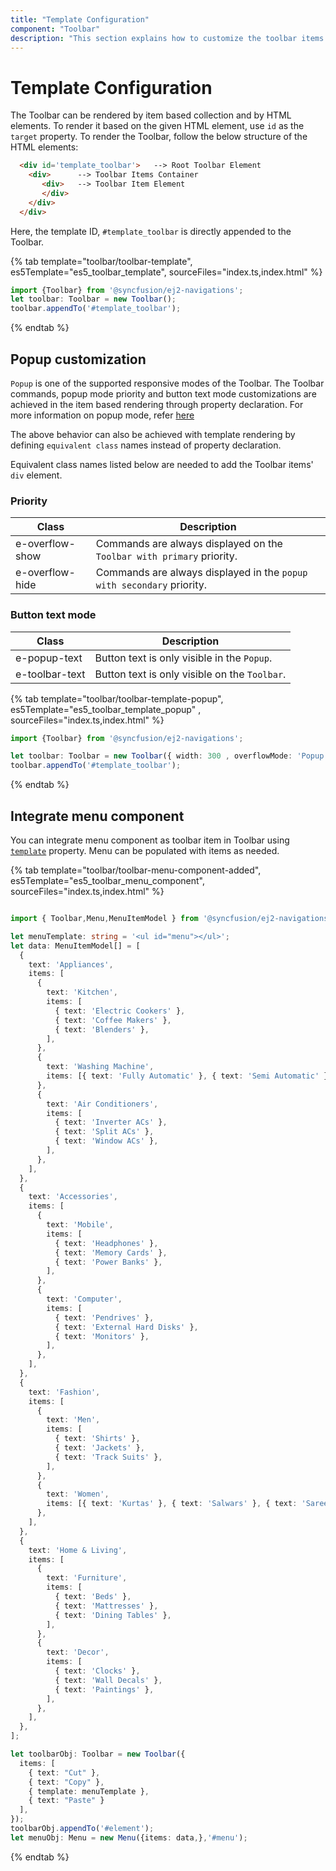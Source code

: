 ```yaml
---
title: "Template Configuration"
component: "Toolbar"
description: "This section explains how to customize the toolbar items and also popup items based on different needs."
---
```


# Template Configuration

The Toolbar can be rendered by item based collection and by HTML elements.  To render it based on the given HTML element, use `id` as the `target` property. To render the Toolbar, follow the below structure of the HTML elements:

```html
  <div id='template_toolbar'>   --> Root Toolbar Element
    <div>      --> Toolbar Items Container
       <div>   --> Toolbar Item Element
       </div>
    </div>
  </div>
```

Here, the template ID, `#template_toolbar` is directly appended to the Toolbar.

{% tab template="toolbar/toolbar-template", es5Template="es5_toolbar_template", sourceFiles="index.ts,index.html"  %}

```typescript
import {Toolbar} from '@syncfusion/ej2-navigations';
let toolbar: Toolbar = new Toolbar();
toolbar.appendTo('#template_toolbar');


```

{% endtab %}

## Popup customization

`Popup` is one of the supported responsive modes of the Toolbar. The Toolbar commands, popup mode priority and button text mode customizations are
achieved in the item based rendering through property declaration. For more information on popup mode, refer [here](./responsive-mode/)

The above behavior can also be achieved with template rendering by defining `equivalent class` names instead of property declaration.

Equivalent class names listed below are needed to add the Toolbar items' `div` element.

### Priority

Class              | Description
------------       | -------------
  e-overflow-show  | Commands are always displayed on the `Toolbar with primary` priority.
  e-overflow-hide  | Commands are always displayed in the `popup with secondary` priority.

### Button text mode

  Class         | Description
------------       | -------------
  e-popup-text     | Button text is only  visible in the `Popup`.
  e-toolbar-text   | Button text is only visible on the `Toolbar`.

{% tab template="toolbar/toolbar-template-popup", es5Template="es5_toolbar_template_popup" , sourceFiles="index.ts,index.html" %}

```typescript
import {Toolbar} from '@syncfusion/ej2-navigations';

let toolbar: Toolbar = new Toolbar({ width: 300 , overflowMode: 'Popup'  });
toolbar.appendTo('#template_toolbar');
```

{% endtab %}

## Integrate menu component

You can integrate menu component as toolbar item in Toolbar using [`template`](https://ej2.syncfusion.com/documentation/api/toolbar/item/#template) property. Menu can be populated with items as needed.

{% tab template="toolbar/toolbar-menu-component-added", es5Template="es5_toolbar_menu_component", sourceFiles="index.ts,index.html" %}

```typescript

import { Toolbar,Menu,MenuItemModel } from '@syncfusion/ej2-navigations';

let menuTemplate: string = '<ul id="menu"></ul>';
let data: MenuItemModel[] = [
  {
    text: 'Appliances',
    items: [
      {
        text: 'Kitchen',
        items: [
          { text: 'Electric Cookers' },
          { text: 'Coffee Makers' },
          { text: 'Blenders' },
        ],
      },
      {
        text: 'Washing Machine',
        items: [{ text: 'Fully Automatic' }, { text: 'Semi Automatic' }],
      },
      {
        text: 'Air Conditioners',
        items: [
          { text: 'Inverter ACs' },
          { text: 'Split ACs' },
          { text: 'Window ACs' },
        ],
      },
    ],
  },
  {
    text: 'Accessories',
    items: [
      {
        text: 'Mobile',
        items: [
          { text: 'Headphones' },
          { text: 'Memory Cards' },
          { text: 'Power Banks' },
        ],
      },
      {
        text: 'Computer',
        items: [
          { text: 'Pendrives' },
          { text: 'External Hard Disks' },
          { text: 'Monitors' },
        ],
      },
    ],
  },
  {
    text: 'Fashion',
    items: [
      {
        text: 'Men',
        items: [
          { text: 'Shirts' },
          { text: 'Jackets' },
          { text: 'Track Suits' },
        ],
      },
      {
        text: 'Women',
        items: [{ text: 'Kurtas' }, { text: 'Salwars' }, { text: 'Sarees' }],
      },
    ],
  },
  {
    text: 'Home & Living',
    items: [
      {
        text: 'Furniture',
        items: [
          { text: 'Beds' },
          { text: 'Mattresses' },
          { text: 'Dining Tables' },
        ],
      },
      {
        text: 'Decor',
        items: [
          { text: 'Clocks' },
          { text: 'Wall Decals' },
          { text: 'Paintings' },
        ],
      },
    ],
  },
];

let toolbarObj: Toolbar = new Toolbar({
  items: [
    { text: "Cut" },
    { text: "Copy" },
    { template: menuTemplate },
    { text: "Paste" }
  ],
});
toolbarObj.appendTo('#element');
let menuObj: Menu = new Menu({items: data,},'#menu');

```

{% endtab %}